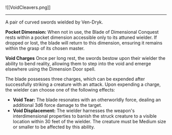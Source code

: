 ![[VoidCleavers.png]]

---
A pair of curved swords wielded by Ven-Dryk.

**Pocket Dimension:**
When not in use, the Blade of Dimensional Conquest rests within a pocket dimension accessible only to its attuned wielder. If dropped or lost, the blade will return to this dimension, ensuring it remains within the grasp of its chosen master.

**Void Charges**
Once per long rest, the swords bestow upon their wielder the ability to bend reality, allowing them to step into the void and emerge elsewhere using the Dimension Door spell.

The blade possesses three charges, which can be expended after successfully striking a creature with an attack. Upon expending a charge, the wielder can choose one of the following effects:
- **Void Tear:** The blade resonates with an otherworldly force, dealing an additional 3d6 force damage to the target.
- **Void Displacement:** The wielder harnesses the weapon's interdimensional properties to banish the struck creature to a visible location within 30 feet of the wielder. The creature must be Medium size or smaller to be affected by this ability.